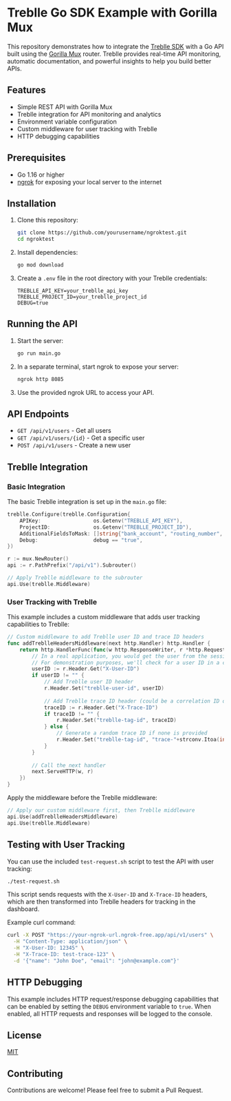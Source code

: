 # Treblle Go SDK Example with Gorilla Mux

This repository demonstrates how to integrate the [Treblle SDK](https://github.com/Treblle/treblle-go) with a Go API built using the [Gorilla Mux](https://github.com/gorilla/mux) router. Treblle provides real-time API monitoring, automatic documentation, and powerful insights to help you build better APIs.

## Features

- Simple REST API with Gorilla Mux
- Treblle integration for API monitoring and analytics
- Environment variable configuration
- Custom middleware for user tracking with Treblle
- HTTP debugging capabilities

## Prerequisites

- Go 1.16 or higher
- [ngrok](https://ngrok.com/) for exposing your local server to the internet

## Installation

1. Clone this repository:

   ```bash
   git clone https://github.com/yourusername/ngroktest.git
   cd ngroktest
   ```

2. Install dependencies:

   ```bash
   go mod download
   ```

3. Create a `.env` file in the root directory with your Treblle credentials:

   ```
   TREBLLE_API_KEY=your_treblle_api_key
   TREBLLE_PROJECT_ID=your_treblle_project_id
   DEBUG=true
   ```

## Running the API

1. Start the server:

   ```bash
   go run main.go
   ```

2. In a separate terminal, start ngrok to expose your server:

   ```bash
   ngrok http 8085
   ```

3. Use the provided ngrok URL to access your API.

## API Endpoints

- `GET /api/v1/users` - Get all users
- `GET /api/v1/users/{id}` - Get a specific user
- `POST /api/v1/users` - Create a new user

## Treblle Integration

### Basic Integration

The basic Treblle integration is set up in the `main.go` file:

```go
treblle.Configure(treblle.Configuration{
    APIKey:                 os.Getenv("TREBLLE_API_KEY"),
    ProjectID:              os.Getenv("TREBLLE_PROJECT_ID"),
    AdditionalFieldsToMask: []string{"bank_account", "routing_number", "tax_id", "auth_token", "ssn", "api_key", "password", "credit_card"},
    Debug:                  debug == "true",
})

r := mux.NewRouter()
api := r.PathPrefix("/api/v1").Subrouter()

// Apply Treblle middleware to the subrouter
api.Use(treblle.Middleware)
```

### User Tracking with Treblle

This example includes a custom middleware that adds user tracking capabilities to Treblle:

```go
// Custom middleware to add Treblle user ID and trace ID headers
func addTreblleHeadersMiddleware(next http.Handler) http.Handler {
    return http.HandlerFunc(func(w http.ResponseWriter, r *http.Request) {
        // In a real application, you would get the user from the session, JWT token, etc.
        // For demonstration purposes, we'll check for a user ID in a custom header
        userID := r.Header.Get("X-User-ID")
        if userID != "" {
            // Add Treblle user ID header
            r.Header.Set("treblle-user-id", userID)
            
            // Add Treblle trace ID header (could be a correlation ID or any other identifier)
            traceID := r.Header.Get("X-Trace-ID")
            if traceID != "" {
                r.Header.Set("treblle-tag-id", traceID)
            } else {
                // Generate a random trace ID if none is provided
                r.Header.Set("treblle-tag-id", "trace-"+strconv.Itoa(int(time.Now().UnixNano())))
            }
        }
        
        // Call the next handler
        next.ServeHTTP(w, r)
    })
}
```

Apply the middleware before the Treblle middleware:

```go
// Apply our custom middleware first, then Treblle middleware
api.Use(addTreblleHeadersMiddleware)
api.Use(treblle.Middleware)
```

## Testing with User Tracking

You can use the included `test-request.sh` script to test the API with user tracking:

```bash
./test-request.sh
```

This script sends requests with the `X-User-ID` and `X-Trace-ID` headers, which are then transformed into Treblle headers for tracking in the dashboard.

Example curl command:

```bash
curl -X POST "https://your-ngrok-url.ngrok-free.app/api/v1/users" \
  -H "Content-Type: application/json" \
  -H "X-User-ID: 12345" \
  -H "X-Trace-ID: test-trace-123" \
  -d '{"name": "John Doe", "email": "john@example.com"}'
```

## HTTP Debugging

This example includes HTTP request/response debugging capabilities that can be enabled by setting the `DEBUG` environment variable to `true`. When enabled, all HTTP requests and responses will be logged to the console.

## License

[MIT](LICENSE)

## Contributing

Contributions are welcome! Please feel free to submit a Pull Request.
